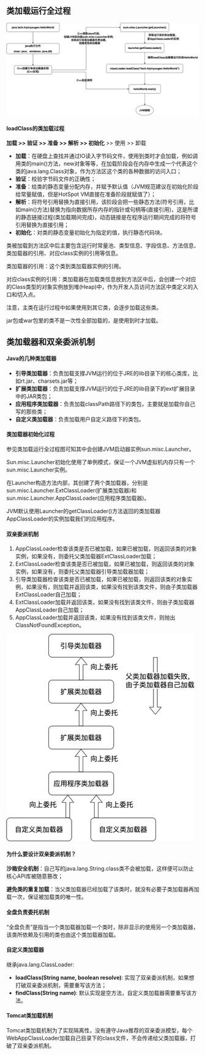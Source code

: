 ## 类加载运行全过程

![类加载运行全过程](./images/类加载运行全过程.png)

#### loadClass的类加载过程

**加载 >> 验证 >> 准备 >> 解析 >> 初始化** >> 使用 >> 卸载

- **加载**：在硬盘上查找并通过IO读入字节码文件，使用到类时才会加载，例如调用类的main()方法，new对象等等，在加载阶段会在内存中生成一个代表这个类的java.lang.Class对象，作为方法区这个类的各种数据的访问入口；
- **验证**：校验字节码文件的正确性；
- **准备**：给类的静态变量分配内存，并赋予默认值（JVM规范建议在初始化阶段给常量赋值，但是HotSpot VM直接在准备阶段就赋值了）；
- **解析**：将符号引用替换为直接引用，该阶段会把一些静态方法(符号引用，比如main()方法)替换为指向数据所存内存的指针或句柄等(直接引用)，这是所谓的静态链接过程(类加载期间完成)，动态链接是在程序运行期间完成的将符号引用替换为直接引用；
- **初始化**：对类的静态变量初始化为指定的值，执行静态代码块。

类被加载到方法区中后主要包含运行时常量池、类型信息、字段信息、方法信息、类加载器的引用、对应class实例的引用等信息。

类加载器的引用：这个类到类加载器实例的引用。

对应class实例的引用：类加载器在加载类信息放到方法区中后，会创建一个对应的Class类型的对象实例放到堆(Heap)中，作为开发人员访问方法区中类定义的入口和切入点。

注意，主类在运行过程中如果使用到其它类，会逐步加载这些类。

jar包或war包里的类不是一次性全部加载的，是使用到时才加载。



## 类加载器和双亲委派机制

#### Java的几种类加载器

- **引导类加载器**：负责加载支撑JVM运行的位于JRE的lib目录下的核心类库，比如rt.jar、charsets.jar等；
- **扩展类加载器**：负责加载支撑JVM运行的位于JRE的lib目录下的ext扩展目录中的JAR类包；
- **应用程序类加载器**：负责加载classPath路径下的类包，主要就是加载你自己写的那些类；
- **自定义类加载器**：负责加载用户自定义路径下的类包。

#### 类加载器初始化过程

参见类加载运行全过程图可知其中会创建JVM启动器实例sun.misc.Launcher。

Sun.misc.Launcher初始化使用了单例模式，保证一个JVM虚拟机内存只有一个sun.misc.Launcher实例。

在Launcher构造方法内部，其创建了两个类加载器，分别是sun.misc.Launcher.ExtClassLoader(扩展类加载器)和sun.misc.Launcher.AppClassLoader(应用程序类加载器)。

JVM默认使用Launcher的getClassLoader()方法返回的类加载器AppClassLoader的实例加载我们的应用程序。

#### 双亲委派机制

1. AppClassLoader检查该类是否已被加载，如果已被加载，则返回该类的对象实例，如果没有，则委托父类加载器ExtClassLoader加载；
2. ExtClassLoader检查该类是否已被加载，如果已被加载，则返回该类的对象实例，如果没有，则委托父类加载器引导类加载器加载；
3. 引导类加载器检查该类是否已被加载，如果已被加载，则返回该类的对象实例，如果没有，则加载并返回该类，如果没有找到该类文件，则由子类加载器ExtClassLoader自己加载；
4. ExtClassLoader加载并返回该类，如果没有找到该类文件，则由子类加载器AppClassLoader自己加载；
5. AppClassLoader加载并返回该类，如果没有找到该类文件，则抛出ClassNotFoundException。

![双亲委派机制](./images/双亲委派机制.png)

#### 为什么要设计双亲委派机制？

**沙箱安全机制**：自己写的java.lang.String.class类不会被加载，这样便可以防止核心API库被随意篡改；

**避免类的重复加载**：当父类加载器已经加载了该类时，就没有必要子类加载器再加载一次，保证被加载类的唯一性。

#### 全盘负责委托机制

“全盘负责”是指当一个类加载器加载一个类时，除非显示的使用另一个类加载器，该类所依赖及引用的类也由这个类加载器加载。

#### 自定义类加载器

继承java.lang.ClassLoader:

- **loadClass(String name, boolean resolve)**: 实现了双亲委派机制，如果想打破双亲委派机制，需要重写该方法；
- **findClass(String name)**: 默认实现是空方法，自定义类加载器需要重写该方法。

#### Tomcat类加载机制

Tomcat类加载机制为了实现隔离性，没有遵守Java推荐的双亲委派模型，每个WebAppClassLoader加载自己目录下的class文件，不会传递给父类加载器，打破了双亲委派机制。

